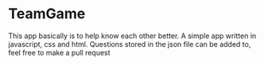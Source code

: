 # TeamGame
This app basically is to help know each other better.
A simple app written in javascript, css and html.
Questions stored in the json file can be added to, feel free to make a pull request
